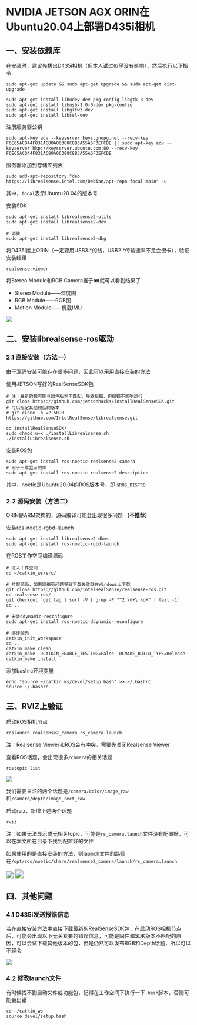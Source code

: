 # NVIDIA JETSON AGX ORIN在Ubuntu20.04上部署D435i相机



## 一、安装依赖库



在安装时，建议先拔出D435i相机（但本人试过似乎没有影响），然后执行以下指令
```shell
sudo apt-get update && sudo apt-get upgrade && sudo apt-get dist-upgrade

sudo apt-get install libudev-dev pkg-config libgtk-3-dev
sudo apt-get install libusb-1.0-0-dev pkg-config
sudo apt-get install libglfw3-dev
sudo apt-get install libssl-dev
```



注册服务器公钥

```shell
sudo apt-key adv --keyserver keys.gnupg.net --recv-key F6E65AC044F831AC80A06380C8B3A55A6F3EFCDE || sudo apt-key adv --keyserver hkp://keyserver.ubuntu.com:80 --recv-key F6E65AC044F831AC80A06380C8B3A55A6F3EFCDE
```



服务器添加到存储库列表

```shel
sudo add-apt-repository "deb https://librealsense.intel.com/Debian/apt-repo focal main" -u
```

其中，`focal`表示Ubuntu20.04的版本号



安装SDK

```shell
sudo apt-get install librealsense2-utils
sudo apt-get install librealsense2-dev

# 选装
sudo apt-get install librealsense2-dbg
```



将D435i接上ORIN（一定要用USB3.\*的线，USB2.\*传输速率不足会很卡），验证安装结果

```shell
realsense-viewer
```



将Stereo Module和RGB Camera置于**on**就可以看到结果了

- Stereo Module——深度图
- RGB Module——RGB图
- Motion Module——机载IMU

<img src="./image/realsense viewer.png" style="zoom:100%;" />



## 二、安装librealsense-ros驱动



### 2.1 直接安装（方法一）



由于源码安装可能存在很多问题，因此可以采用直接安装的方法

使用JETSON写好的RealSenseSDK包

```shell
# 注：最新的包可能与固件版本不匹配，导致报错，但报错不影响运行
git clone https://github.com/jetsonhacks/installRealSenseSDK.git
# 可以指定其他较低的版本
# git clone -b v2.50.0 https://github.com/IntelRealSense/librealsense.git

cd installRealSenseSDK/
sudo chmod u+x ./installLibrealsense.sh
./installLibrealsense.sh
```



安装ROS包

```shell
sudo apt-get install ros-noetic-realsense2-camera
# 用于三维显示的库
sudo apt-get install ros-noetic-realsense2-description
```

其中，noetic是Ubuntu20.04的ROS版本号，即 `$ROS_DISTRO`



### 2.2 源码安装（方法二）



ORIN是ARM架构的，源码编译可能会出现很多问题 **（不推荐）**

安装ros-noetic-rgbd-launch

```shell
sudo apt-get install librealsense2-dkms
sudo apt-get install ros-noetic-rgbd-launch
```



在ROS工作空间编译源码

```shell
# 进入工作空间
cd ~/catkin_ws/src/

# 拉取源码，如果网络有问题导致下载失败就在Windows上下载
git clone https://github.com/IntelRealSense/realsense-ros.git
cd realsense-ros/
git checkout `git tag | sort -V | grep -P "^2.\d+\.\d+" | tail -1`
cd ..

# 安装ddynamic-reconfigure
sudo apt-get install ros-noetic-ddynamic-reconfigure

# 编译源码
catkin_init_workspace
cd ..
catkin_make clean
catkin_make -DCATKIN_ENABLE_TESTING=False -DCMAKE_BUILD_TYPE=Release
catkin_make install
```



添加bashrc环境变量

```shell
echo "source ~/catkin_ws/devel/setup.bash" >> ~/.bashrc
source ~/.bashrc
```



## 三、RVIZ上验证



启动ROS相机节点

```text
roslaunch realsense2_camera rs_camera.launch
```

注：Realsense Viewer和ROS会有冲突，需要先关闭Realsense Viewer



查看ROS话题，会出现很多`/camera`的相关话题

```shell
rostopic list
```

<img src="./image/rostopic list.png" style="zoom:100%;" />



我们需要关注的两个话题是`/camera/color/image_raw`和`/camera/depth/image_rect_raw`



启动rviz，新增上述两个话题

```shell
rviz
```

注：如果无法显示或无相关topic，可能是`rs_camera.launch`文件没有配置好，可以在本文所在目录下找到配置好的文件

如果使用的是直接安装的方法，则launch文件的路径在`/opt/ros/noetic/share/realsense2_camera/launch/rs_camera.launch`

<img src="./image/rviz topic.png" style="zoom:125%;" />

<img src="./image/rviz view.png" style="zoom:150%;" />



## 四、其他问题



### 4.1 D435i发送报错信息



若在直接安装方法中直接下载最新的RealSenseSDK包，在启动ROS相机节点后，可能会出现以下无关紧要的错误信息，可能是固件和SDK版本不匹配的原因，可以尝试下载其他版本的包，但是仍然可以发布RGB和Depth话题，所以可以不理会

<img src="./image/error information.png" style="zoom:100%;" />



### 4.2 修改launch文件



有时候找不到启动文件或功能包，记得在工作空间下执行一下`.bash`脚本，否则可能会出错

```shell
cd ~/catkin_ws
source devel/setup.bash
```

